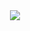 <div align="center">
  <a href="https://git.io/typing-svg">
<!--     <img src="https://readme-typing-svg.herokuapp.com/?lines=사용자경험을+중요시하는,;협업과+소통을+통해+날마다+성장하는,;프론트앤드+개발자입니다!+💻✨&center=true&size=20"> -->
  </a>
<img src="https://capsule-render.vercel.app/api?type=waving&color=auto&height=300&section=header&text=Front-End%20Developer&fontSize=60" />
</div>

<!-- # <div align="center">🖥️ My Tech Stacks
<div align="center">
<!-- <img src="https://img.shields.io/badge/html5-E34F26?style=for-the-badge&logo=html5&logoColor=white"> -->
<!-- <img src="https://img.shields.io/badge/css-1572B6?style=for-the-badge&logo=css3&logoColor=white"> -->
<!-- <img src="https://img.shields.io/badge/javascript-F7DF1E?style=for-the-badge&logo=javascript&logoColor=black"> -->
<!-- <img src="https://img.shields.io/badge/jquery-0769AD?style=for-the-badge&logo=jquery&logoColor=white"> -->
<!-- <img src="https://img.shields.io/badge/node.js-339933?style=for-the-badge&logo=Node.js&logoColor=white"> -->
<!-- <img src="https://img.shields.io/badge/react-61DAFB?style=for-the-badge&logo=react&logoColor=black"> -->
<!-- <img src="https://img.shields.io/badge/express-000000?style=for-the-badge&logo=express&logoColor=white"> -->
<!-- <img src="https://img.shields.io/badge/git-F05032?style=for-the-badge&logo=git&logoColor=white"> -->
<!-- </div> -->
<!-- </div>

</div>

